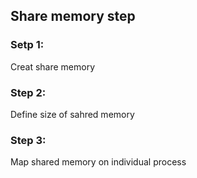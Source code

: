 ## Share memory step
### Setp 1:
Creat share memory
### Step 2:
Define size of sahred memory
### Step 3:
Map shared memory on individual process